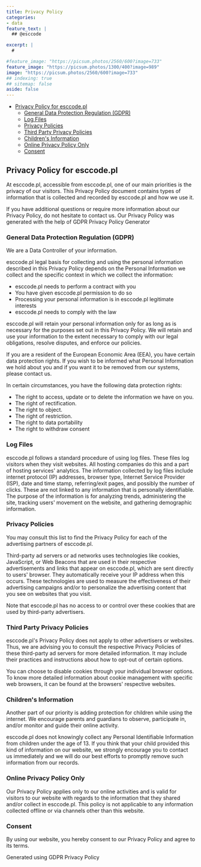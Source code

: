 ```yaml
---
title: Privacy Policy
categories:
- data
feature_text: |
  ## @esccode

excerpt: |
  # 

#feature_image: "https://picsum.photos/2560/600?image=733"
feature_image: "https://picsum.photos/1300/400?image=989"
image: "https://picsum.photos/2560/600?image=733"
## indexing: true
## sitemap: false
aside: false
---
```


- [Privacy Policy for esccode.pl](#privacy-policy-for-esccodepl)
  - [General Data Protection Regulation (GDPR)](#general-data-protection-regulation-gdpr)
  - [Log Files](#log-files)
  - [Privacy Policies](#privacy-policies)
  - [Third Party Privacy Policies](#third-party-privacy-policies)
  - [Children's Information](#childrens-information)
  - [Online Privacy Policy Only](#online-privacy-policy-only)
  - [Consent](#consent)


## Privacy Policy for esccode.pl

At esccode.pl, accessible from esccode.pl, one of our main priorities is the privacy of our visitors. This Privacy Policy document contains types of information that is collected and recorded by esccode.pl and how we use it.  

If you have additional questions or require more information about our Privacy Policy, do not hesitate to contact us. Our Privacy Policy was generated with the help of GDPR Privacy Policy Generator  

### General Data Protection Regulation (GDPR)

We are a Data Controller of your information.  

esccode.pl legal basis for collecting and using the personal information described in this Privacy Policy depends on the Personal Information we collect and the specific context in which we collect the information:  

- esccode.pl needs to perform a contract with you
- You have given esccode.pl permission to do so
- Processing your personal information is in esccode.pl legitimate interests
- esccode.pl needs to comply with the law

esccode.pl will retain your personal information only for as long as is necessary for the purposes set out in this Privacy Policy. We will retain and use your information to the extent necessary to comply with our legal obligations, resolve disputes, and enforce our policies.  

If you are a resident of the European Economic Area (EEA), you have certain data protection rights. If you wish to be informed what Personal Information we hold about you and if you want it to be removed from our systems, please contact us.  

In certain circumstances, you have the following data protection rights:  

- The right to access, update or to delete the information we have on you.
- The right of rectification.
- The right to object.
- The right of restriction.
- The right to data portability
- The right to withdraw consent

### Log Files

esccode.pl follows a standard procedure of using log files. These files log visitors when they visit websites. All hosting companies do this and a part of hosting services' analytics. The information collected by log files include internet protocol (IP) addresses, browser type, Internet Service Provider (ISP), date and time stamp, referring/exit pages, and possibly the number of clicks. These are not linked to any information that is personally identifiable. The purpose of the information is for analyzing trends, administering the site, tracking users' movement on the website, and gathering demographic information.  

### Privacy Policies

You may consult this list to find the Privacy Policy for each of the advertising partners of esccode.pl.  

Third-party ad servers or ad networks uses technologies like cookies, JavaScript, or Web Beacons that are used in their respective advertisements and links that appear on esccode.pl, which are sent directly to users' browser. They automatically receive your IP address when this occurs. These technologies are used to measure the effectiveness of their advertising campaigns and/or to personalize the advertising content that you see on websites that you visit.  

Note that esccode.pl has no access to or control over these cookies that are used by third-party advertisers.  

### Third Party Privacy Policies

esccode.pl's Privacy Policy does not apply to other advertisers or websites. Thus, we are advising you to consult the respective Privacy Policies of these third-party ad servers for more detailed information. It may include their practices and instructions about how to opt-out of certain options.  

You can choose to disable cookies through your individual browser options. To know more detailed information about cookie management with specific web browsers, it can be found at the browsers' respective websites.  

### Children's Information

Another part of our priority is adding protection for children while using the internet. We encourage parents and guardians to observe, participate in, and/or monitor and guide their online activity.  

esccode.pl does not knowingly collect any Personal Identifiable Information from children under the age of 13. If you think that your child provided this kind of information on our website, we strongly encourage you to contact us immediately and we will do our best efforts to promptly remove such information from our records.  

### Online Privacy Policy Only

Our Privacy Policy applies only to our online activities and is valid for visitors to our website with regards to the information that they shared and/or collect in esccode.pl. This policy is not applicable to any information collected offline or via channels other than this website.  

### Consent

By using our website, you hereby consent to our Privacy Policy and agree to its terms.  

Generated using GDPR Privacy Policy